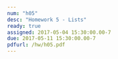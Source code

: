 ```yaml
---
num: "h05"
desc: "Homework 5 - Lists"
ready: true
assigned: 2017-05-04 15:30:00.00-7
due: 2017-05-11 15:30:00.00-7
pdfurl: /hw/h05.pdf
---
```

